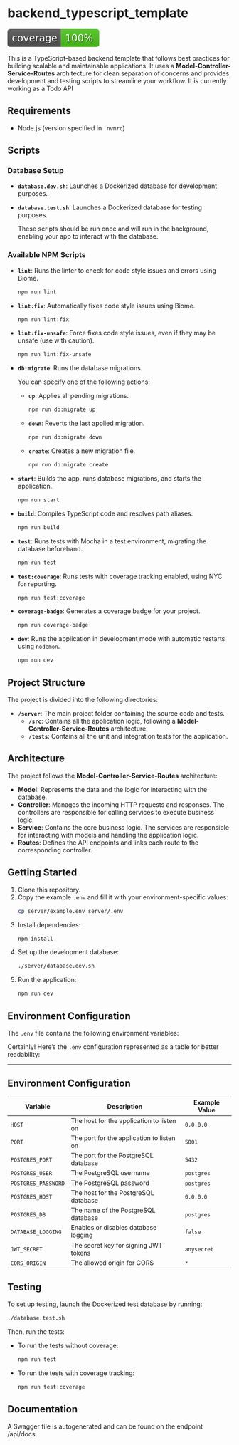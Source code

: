 # backend_typescript_template

![Badges](server/coverage/badges.svg)

This is a TypeScript-based backend template that follows best practices for building scalable and maintainable applications. It uses a **Model-Controller-Service-Routes** architecture for clean separation of concerns and provides development and testing scripts to streamline your workflow.
It is currently working as a Todo API

## Requirements

- Node.js (version specified in `.nvmrc`)

## Scripts

### Database Setup
- **`database.dev.sh`**: Launches a Dockerized database for development purposes.
- **`database.test.sh`**: Launches a Dockerized database for testing purposes.
  
  These scripts should be run once and will run in the background, enabling your app to interact with the database.

### Available NPM Scripts

- **`lint`**: Runs the linter to check for code style issues and errors using Biome.
  ```bash
  npm run lint
  ```

- **`lint:fix`**: Automatically fixes code style issues using Biome.
  ```bash
  npm run lint:fix
  ```

- **`lint:fix-unsafe`**: Force fixes code style issues, even if they may be unsafe (use with caution).
  ```bash
  npm run lint:fix-unsafe
  ```

- **`db:migrate`**: Runs the database migrations.
  
  You can specify one of the following actions:
  - **`up`**: Applies all pending migrations.
    ```bash
    npm run db:migrate up
    ```
  - **`down`**: Reverts the last applied migration.
    ```bash
    npm run db:migrate down
    ```
  - **`create`**: Creates a new migration file.
    ```bash
    npm run db:migrate create
    ```

- **`start`**: Builds the app, runs database migrations, and starts the application.
  ```bash
  npm run start
  ```

- **`build`**: Compiles TypeScript code and resolves path aliases.
  ```bash
  npm run build
  ```

- **`test`**: Runs tests with Mocha in a test environment, migrating the database beforehand.
  ```bash
  npm run test
  ```

- **`test:coverage`**: Runs tests with coverage tracking enabled, using NYC for reporting.
  ```bash
  npm run test:coverage
  ```

- **`coverage-badge`**: Generates a coverage badge for your project.
  ```bash
  npm run coverage-badge
  ```

- **`dev`**: Runs the application in development mode with automatic restarts using `nodemon`.
  ```bash
  npm run dev
  ```

## Project Structure

The project is divided into the following directories:

- **`/server`**: The main project folder containing the source code and tests.
  - **`/src`**: Contains all the application logic, following a **Model-Controller-Service-Routes** architecture.
  - **`/tests`**: Contains all the unit and integration tests for the application.

## Architecture

The project follows the **Model-Controller-Service-Routes** architecture:
- **Model**: Represents the data and the logic for interacting with the database.
- **Controller**: Manages the incoming HTTP requests and responses. The controllers are responsible for calling services to execute business logic.
- **Service**: Contains the core business logic. The services are responsible for interacting with models and handling the application logic.
- **Routes**: Defines the API endpoints and links each route to the corresponding controller.

## Getting Started

1. Clone this repository.
2. Copy the example `.env` and fill it with your environment-specific values:
    ```bash
    cp server/example.env server/.env
    ```
3. Install dependencies:
   ```bash
   npm install
   ```
4. Set up the development database:
   ```bash
   ./server/database.dev.sh
   ```
5. Run the application:
   ```bash
   npm run dev
   ```

## Environment Configuration

The `.env` file contains the following environment variables:

Certainly! Here’s the `.env` configuration represented as a table for better readability:

---

## Environment Configuration

| **Variable**         | **Description**                                   | **Example Value**      |
|----------------------|---------------------------------------------------|------------------------|
| `HOST`               | The host for the application to listen on         | `0.0.0.0`              |
| `PORT`               | The port for the application to listen on         | `5001`                 |
| `POSTGRES_PORT`      | The port for the PostgreSQL database              | `5432`                 |
| `POSTGRES_USER`      | The PostgreSQL username                           | `postgres`             |
| `POSTGRES_PASSWORD`  | The PostgreSQL password                           | `postgres`             |
| `POSTGRES_HOST`      | The host for the PostgreSQL database              | `0.0.0.0`              |
| `POSTGRES_DB`        | The name of the PostgreSQL database               | `postgres`             |
| `DATABASE_LOGGING`   | Enables or disables database logging              | `false`                |
| `JWT_SECRET`         | The secret key for signing JWT tokens             | `anysecret`            |
| `CORS_ORIGIN`        | The allowed origin for CORS                       | `*`                    |
## Testing

To set up testing, launch the Dockerized test database by running:
```bash
./database.test.sh
```

Then, run the tests:
- To run the tests without coverage:
  ```bash
  npm run test
  ```

- To run the tests with coverage tracking:
  ```bash
  npm run test:coverage
  ```
## Documentation

A Swagger file is autogenerated and can be found on the endpoint /api/docs